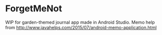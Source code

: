 # ForgetMeNot
WIP for garden-themed journal app made in Android Studio. Memo help from http://www.javahelps.com/2015/07/android-memo-application.html
